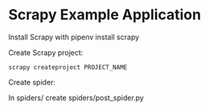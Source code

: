 # Scrapy Example Application

Install Scrapy with pipenv install scrapy

Create Scrapy project: 

```
scrapy createproject PROJECT_NAME
```

Create spider:

In spiders/ create spiders/post_spider.py



